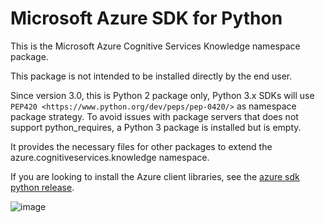 # Microsoft Azure SDK for Python

This is the Microsoft Azure Cognitive Services Knowledge namespace
package.

This package is not intended to be installed directly by the end user.

Since version 3.0, this is Python 2 package only, Python 3.x SDKs will
use `PEP420 <https://www.python.org/dev/peps/pep-0420/>` as
namespace package strategy. To avoid issues with package servers that
does not support python_requires, a Python 3 package is installed but
is empty.

It provides the necessary files for other packages to extend the
azure.cognitiveservices.knowledge namespace.

If you are looking to install the Azure client libraries, see the
[azure sdk python release](https://aka.ms/azsdk/python/all).

![image](https://azure-sdk-impressions.azurewebsites.net/api/impressions/azure-sdk-for-python%2Fazure-cognitiveservices-knowledge-nspkg%2FREADME.png)
